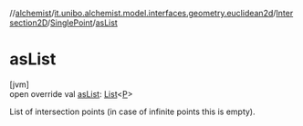 //[alchemist](../../../../index.md)/[it.unibo.alchemist.model.interfaces.geometry.euclidean2d](../../index.md)/[Intersection2D](../index.md)/[SinglePoint](index.md)/[asList](as-list.md)

# asList

[jvm]\
open override val [asList](as-list.md): [List](https://kotlinlang.org/api/latest/jvm/stdlib/kotlin.collections/-list/index.html)<[P](index.md)>

List of intersection points (in case of infinite points this is empty).
